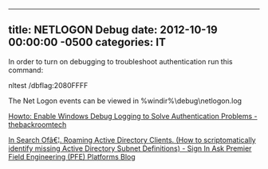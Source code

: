 ﻿---

title:  NETLOGON Debug
date:   2012-10-19 00:00:00 -0500
categories: IT
---






In order to turn on debugging to troubleshoot authentication run this command:

nltest /dbflag:2080FFFF

The Net Logon events can be viewed in %windir%\debug\netlogon.log

<a href="http://thebackroomtech.com/2007/09/19/howto-enable-windows-debug-logging-to-solve-authentication-problems/">Howto: Enable Windows Debug Logging to Solve Authentication Problems - thebackroomtech</a>

<a href="http://blogs.technet.com/b/askpfeplat/archive/2011/12/26/in-search-of-roaming-active-directory-clients-how-to-scriptomatically-identify-missing-active-directory-subnet-definitions.aspx">In Search Ofâ€¦. Roaming Active Directory Clients. (How to scriptomatically identify missing Active Directory Subnet Definitions) - Sign In   Ask Premier Field Engineering (PFE) Platforms Blog</a>



